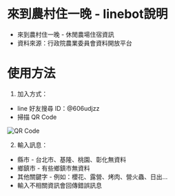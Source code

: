 # 來到農村住一晚 - linebot說明
* 來到農村住一晚 - 休閒農場住宿資訊
* 資料來源：行政院農業委員會資料開放平台

# 使用方法
1. 加入方式：
 * line 好友搜尋 ID：@606udjzz
 * 掃描 QR Code
 
 ![QR Code](https://i.imgur.com/Qn3lBkz.png) 

2. 輸入訊息：
 * 縣市 - 台北市、基隆、桃園、彰化無資料
 * 鄉鎮市 - 有些鄉鎮市無資料
 * 其他關鍵字 - 例如：櫻花、露營、烤肉、營火蟲、日出...
 * 輸入不相關資訊會回傳錯誤訊息
